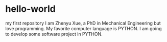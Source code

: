 # hello-world
my first repository
I am Zhenyu Xue, a PhD in Mechanical Engineering but love programming. My favorite computer language is PYTHON. I am going to develop some software project in PYTHON.
